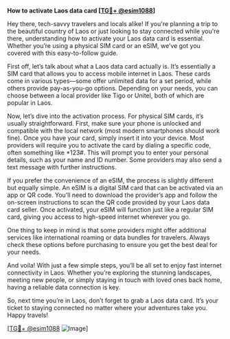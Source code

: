 **How to activate Laos data card [[TG💪+ @esim1088](https://t.me/s/esim1088)]**

Hey there, tech-savvy travelers and locals alike! If you're planning a trip to the beautiful country of Laos or just looking to stay connected while you're there, understanding how to activate your Laos data card is essential. Whether you’re using a physical SIM card or an eSIM, we’ve got you covered with this easy-to-follow guide.

First off, let’s talk about what a Laos data card actually is. It’s essentially a SIM card that allows you to access mobile internet in Laos. These cards come in various types—some offer unlimited data for a set period, while others provide pay-as-you-go options. Depending on your needs, you can choose between a local provider like Tigo or Unitel, both of which are popular in Laos.

Now, let’s dive into the activation process. For physical SIM cards, it’s usually straightforward. First, make sure your phone is unlocked and compatible with the local network (most modern smartphones should work fine). Once you have your card, simply insert it into your device. Most providers will require you to activate the card by dialing a specific code, often something like *123#. This will prompt you to enter your personal details, such as your name and ID number. Some providers may also send a text message with further instructions.

If you prefer the convenience of an eSIM, the process is slightly different but equally simple. An eSIM is a digital SIM card that can be activated via an app or QR code. You’ll need to download the provider’s app and follow the on-screen instructions to scan the QR code provided by your Laos data card seller. Once activated, your eSIM will function just like a regular SIM card, giving you access to high-speed internet wherever you go.

One thing to keep in mind is that some providers might offer additional services like international roaming or data bundles for travelers. Always check these options before purchasing to ensure you get the best deal for your needs.

And voila! With just a few simple steps, you’ll be all set to enjoy fast internet connectivity in Laos. Whether you’re exploring the stunning landscapes, meeting new people, or simply staying in touch with loved ones back home, having a reliable data connection is key.

So, next time you’re in Laos, don’t forget to grab a Laos data card. It’s your ticket to staying connected no matter where your adventures take you. Happy travels!

[[TG💪+ @esim1088](https://t.me/s/esim1088) ![Image](https://i.postimg.cc/Y0z9fWf4/image.png)]
